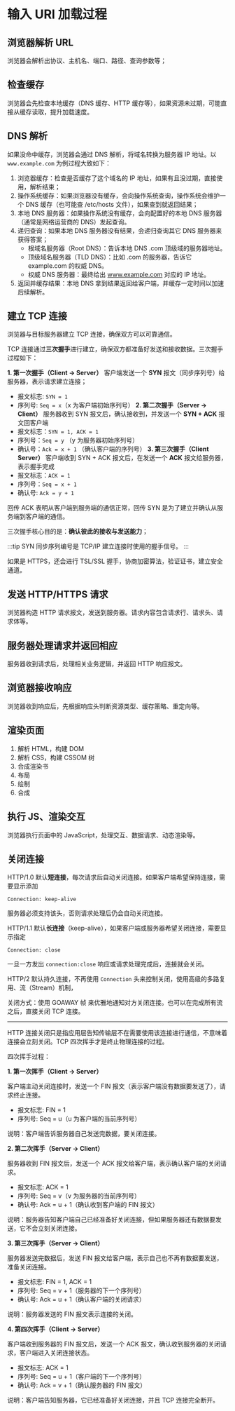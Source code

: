 # 输入 URl 加载过程

## 浏览器解析 URL

浏览器会解析出协议、主机名、端口、路径、查询参数等；

## 检查缓存

浏览器会先检查本地缓存（DNS 缓存、HTTP 缓存等），如果资源未过期，可能直接从缓存读取，提升加载速度。

## DNS 解析

如果没命中缓存，浏览器会通过 DNS 解析，将域名转换为服务器 IP 地址。以 `www.example.com` 为例过程大致如下：

1. 浏览器缓存：检查是否缓存了这个域名的 IP 地址，如果有且没过期，直接使用，解析结束；
2. 操作系统缓存：如果浏览器没有缓存，会向操作系统查询，操作系统会维护一个 DNS 缓存（也可能查 /etc/hosts 文件），如果查到就返回结果；
3. 本地 DNS 服务器：如果操作系统没有缓存，会向配置好的本地 DNS 服务器（通常是网络运营商的 DNS）发起查询。
4. 递归查询：如果本地 DNS 服务器没有结果，会递归查询其它 DNS 服务器来获得答案；
   - 根域名服务器（Root DNS）：告诉本地 DNS .com 顶级域的服务器地址。
   - 顶级域名服务器（TLD DNS）：比如 .com 的服务器，告诉它 example.com 的权威 DNS。
   - 权威 DNS 服务器：最终给出 www.example.com 对应的 IP 地址。
5. 返回并缓存结果：本地 DNS 拿到结果返回给客户端，并缓存一定时间以加速后续解析。

## 建立 TCP 连接

浏览器与目标服务器建立 TCP 连接，确保双方可以可靠通信。

TCP 连接通过**三次握手**进行建立，确保双方都准备好发送和接收数据。三次握手过程如下：

**1. 第一次握手（Client -> Server）**
   客户端发送一个 **SYN** 报文（同步序列号）给服务器，表示请求建立连接；
   - 报文标志: `SYN = 1`
   - 序列号: `Seq = x`（x 为客户端初始序列号）
**2. 第二次握手（Server -> Client）**
   服务器收到 SYN 报文后，确认接收到，并发送一个 **SYN + ACK** 报文回客户端
   - 报文标志：`SYN = 1, ACK = 1`
   - 序列号：`Seq = y` （y 为服务器初始序列号）
   - 确认号：`Ack = x + 1` （确认客户端的序列号）
**3. 第三次握手（Client Server）**
   客户端收到 SYN + ACK 报文后，在发送一个 **ACK** 报文给服务器，表示握手完成
   - 报文标志：`ACK = 1`
   - 序列号：`Seq = x + 1`
   - 确认号: `Ack = y + 1`
 
   回传 ACK 表明从客户端到服务端的通信正常，回传 SYN 是为了建立并确认从服务端到客户端的通信。

三次握手核心目的是：**确认彼此的接收与发送能力**；

:::tip 
SYN 同步序列编号是 TCP/IP 建立连接时使用的握手信号。
:::

如果是 HTTPS，还会进行 TSL/SSL 握手，协商加密算法，验证证书，建立安全通道。

## 发送 HTTP/HTTPS 请求

浏览器构造 HTTP 请求报文，发送到服务器。请求内容包含请求行、请求头、请求体等。

## 服务器处理请求并返回相应

服务器收到请求后，处理相关业务逻辑，并返回 HTTP 响应报文。

## 浏览器接收响应

浏览器收到响应后，先根据响应头判断资源类型、缓存策略、重定向等。


## 渲染页面

1. 解析 HTML，构建 DOM
2. 解析 CSS，构建 CSSOM 树
3. 合成渲染书
4. 布局
5. 绘制
6. 合成

## 执行 JS、渲染交互

浏览器执行页面中的 JavaScript，处理交互、数据请求、动态渲染等。

## 关闭连接

HTTP/1.0 默认**短连接**，每次请求后自动关闭连接。如果客户端希望保持连接，需要显示添加

```http
Connection: keep-alive
```
服务器必须支持该头，否则请求处理后仍会自动关闭连接。

HTTP/1.1 默认**长连接**（keep-alive），如果客户端或服务器希望关闭连接，需要显示指定
```http
Connection: close
```

一旦一方发出 `connection:close` 响应或请求处理完成后，连接就会关闭。

HTTP/2 默认持久连接，不再使用 `Connection` 头来控制关闭，使用高级的多路复用、流（Stream）机制，

关闭方式：使用 GOAWAY 帧 来优雅地通知对方关闭连接。也可以在完成所有流之后，直接关闭 TCP 连接。

--- 

HTTP 连接关闭只是指应用层告知传输层不在需要使用该连接进行通信，不意味着连接会立刻关闭。TCP 四次挥手才是终止物理连接的过程。

四次挥手过程：

**1. 第一次挥手（Client -> Server）**

   客户端主动关闭连接时，发送一个 FIN 报文（表示客户端没有数据要发送了），请求终止连接。
   
   - 报文标志: FIN = 1
   - 序列号: Seq = u（u 为客户端的当前序列号）

   说明：客户端告诉服务器自己发送完数据，要关闭连接。

**2. 第二次挥手（Server -> Client）**

   服务器收到 FIN 报文后，发送一个 ACK 报文给客户端，表示确认客户端的关闭请求。
   
   - 报文标志: ACK = 1
   - 序列号: Seq = v（v 为服务器的当前序列号）
   - 确认号: Ack = u + 1（确认收到客户端的 FIN 报文）

   说明：服务器告知客户端自己已经准备好关闭连接，但如果服务器还有数据要发送，它不会立刻关闭连接。

**3. 第三次挥手（Server -> Client）**

   服务器发送完数据后，发送 FIN 报文给客户端，表示自己也不再有数据要发送，准备关闭连接。

   - 报文标志: FIN = 1, ACK = 1
   - 序列号: Seq = v + 1（服务器的下一个序列号）
   - 确认号: Ack = u + 1（确认客户端的关闭请求）

   说明：服务器发送的 FIN 报文表示连接的关闭。

**4. 第四次挥手（Client -> Server）**

   客户端收到服务器的 FIN 报文后，发送一个 ACK 报文，确认收到服务器的关闭请求，客户端进入关闭连接状态。
   
   - 报文标志: ACK = 1
   - 序列号: Seq = u + 1（客户端的下一个序列号）
   - 确认号: Ack = v + 1（确认服务器的 FIN 报文）
   
   说明：客户端告知服务器，它已经准备好关闭连接，并且 TCP 连接完全断开。
